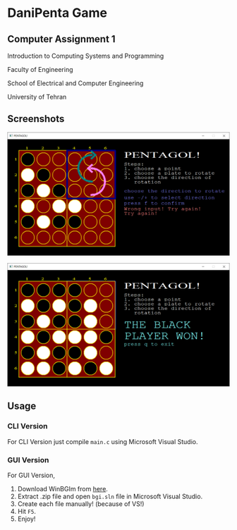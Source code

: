 # DaniPenta Game

## Computer Assignment 1
Introduction to Computing Systems and Programming

Faculty of Engineering

School of Electrical and Computer Engineering

University of Tehran


## Screenshots

![screenshot1](screenshot1.png)

![screenshot2](screenshot2.png)

## Usage

### CLI Version
For CLI Version just compile `main.c` using Microsoft Visual Studio.

### GUI Version
For GUI Version, 
1. Download WinBGIm from [here](https://www.cs.colorado.edu/~main/bgi/visual/).
2. Extract .zip file and open `bgi.sln` file in Microsoft Visual Studio. 
3. Create each file manually! (because of VS!) 
4. Hit `F5`.
5. Enjoy!
